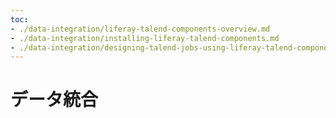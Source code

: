 ```yaml
---
toc:
- ./data-integration/liferay-talend-components-overview.md
- ./data-integration/installing-liferay-talend-components.md
- ./data-integration/designing-talend-jobs-using-liferay-talend-components.md
---
```

# データ統合
